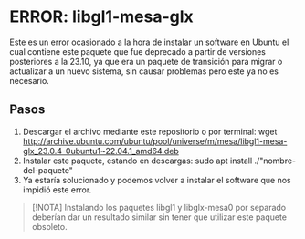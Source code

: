 # ERROR: libgl1-mesa-glx

Este es un error ocasionado a la hora de instalar un software en Ubuntu el cual contiene este paquete que fue deprecado a partir de versiones posteriores a la 23.10, ya que era un paquete de transición para migrar o actualizar a un nuevo sistema, sin causar problemas pero este ya no es necesario.

## Pasos

1. Descargar el archivo mediante este repositorio o por terminal: wget http://archive.ubuntu.com/ubuntu/pool/universe/m/mesa/libgl1-mesa-glx_23.0.4-0ubuntu1~22.04.1_amd64.deb
2. Instalar este paquete, estando en descargas: sudo apt install ./"nombre-del-paquete"
3. Ya estaría solucionado y podemos volver a instalar el software que nos impidió este error.

>[!NOTA]
> Instalando los paquetes libgl1 y libglx-mesa0 por separado deberían dar un resultado similar sin tener que utilizar este paquete obsoleto.
